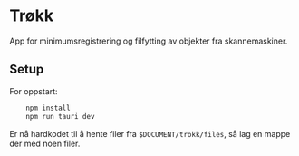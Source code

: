 # Trøkk
App for minimumsregistrering og filfytting av objekter fra skannemaskiner.

## Setup

For oppstart:
```bash
    npm install
    npm run tauri dev
```

Er nå hardkodet til å hente filer fra ```$DOCUMENT/trokk/files```, så lag en mappe der med noen filer.
